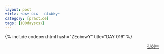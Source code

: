```yaml
---
layout: post
title: "DAY 016 - Blobby"
category: [practice]
tags: [100dayscss]
---
```


{% include codepen.html hash="ZEobowY" title="DAY 016" %}

<p align="right">
  <a href="https://github.com/mnmn092631/100daysCSS/tree/main/DAY%20016%20-%20Blobby" title="깃허브">깃허브</a>
</p>
